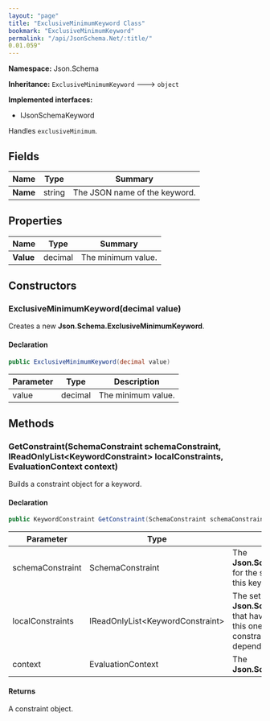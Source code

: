 ```yaml
---
layout: "page"
title: "ExclusiveMinimumKeyword Class"
bookmark: "ExclusiveMinimumKeyword"
permalink: "/api/JsonSchema.Net/:title/"
0.01.059"
---
```

**Namespace:** Json.Schema

**Inheritance:**
`ExclusiveMinimumKeyword`
 🡒 
`object`

**Implemented interfaces:**

- IJsonSchemaKeyword

Handles `exclusiveMinimum`.

## Fields

| Name | Type | Summary |
|---|---|---|
| **Name** | string | The JSON name of the keyword. |

## Properties

| Name | Type | Summary |
|---|---|---|
| **Value** | decimal | The minimum value. |

## Constructors

### ExclusiveMinimumKeyword(decimal value)

Creates a new **Json.Schema.ExclusiveMinimumKeyword**.

#### Declaration

```c#
public ExclusiveMinimumKeyword(decimal value)
```

| Parameter | Type | Description |
|---|---|---|
| value | decimal | The minimum value. |


## Methods

### GetConstraint(SchemaConstraint schemaConstraint, IReadOnlyList\<KeywordConstraint\> localConstraints, EvaluationContext context)

Builds a constraint object for a keyword.

#### Declaration

```c#
public KeywordConstraint GetConstraint(SchemaConstraint schemaConstraint, IReadOnlyList<KeywordConstraint> localConstraints, EvaluationContext context)
```

| Parameter | Type | Description |
|---|---|---|
| schemaConstraint | SchemaConstraint | The **Json.Schema.SchemaConstraint** for the schema object that houses this keyword. |
| localConstraints | IReadOnlyList\<KeywordConstraint\> | The set of other **Json.Schema.KeywordConstraint**s that have been processed prior to this one. Will contain the constraints for keyword dependencies. |
| context | EvaluationContext | The **Json.Schema.EvaluationContext**. |


#### Returns

A constraint object.


